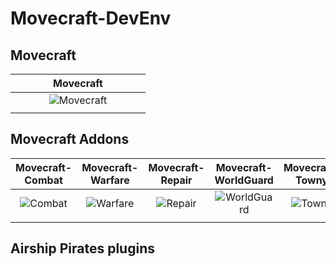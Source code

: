 # Movecraft-DevEnv


## Movecraft
| Movecraft |
| :---: |
| ![Movecraft](https://github.com/APDevTeam/Movecraft/actions/workflows/maven.yml/badge.svg) |
| <img width=200/> |

## Movecraft Addons
| Movecraft-Combat | Movecraft-Warfare | Movecraft-Repair | Movecraft-WorldGuard | Movecraft-Towny | Movecraft-Cannons |
| :---: | :---: | :---: | :---: | :---: | :---: |
| ![Combat](https://github.com/TylerS1066/Movecraft-Combat/actions/workflows/maven.yml/badge.svg) | ![Warfare](https://github.com/APDevTeam/Movecraft-Warfare/actions/workflows/maven.yml/badge.svg) | ![Repair](https://github.com/APDevTeam/Movecraft-Repair/actions/workflows/maven.yml/badge.svg) | ![WorldGuard](https://github.com/APDevTeam/Movecraft-WorldGuard/actions/workflows/maven.yml/badge.svg) | ![Towny](https://github.com/TylerS1066/Movecraft-Towny/actions/workflows/maven.yml/badge.svg) | ![Cannons](https://github.com/TylerS1066/Movecraft-Cannons/actions/workflows/maven.yml/badge.svg) |
| <img width=200/> | <img width=200/> | <img width=200/> | <img width=200/> | <img width=200/> | <img width=200/> |

## Airship Pirates plugins
